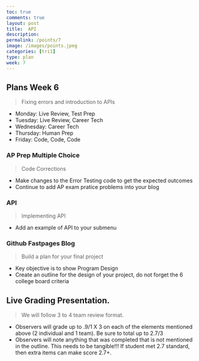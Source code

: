 ```yaml
---
toc: true
comments: true
layout: post
title:  API
description: 
permalink: /points/7
image: /images/points.jpeg
categories: [tri1]
type: plan
week: 7
---
```


## Plans Week 6
> Fixing errors and introduction to APIs
- Monday: Live Review, Test Prep
- Tuesday: Live Review, Career Tech
- Wednesday: Career Tech
- Thursday: Human Prep
- Friday: Code, Code, Code

### AP Prep Multiple Choice 
> Code Corrections
- Make changes to the Error Testing code to get the expected outcomes
- Continue to add AP exam pratice problems into your blog  

### API
> Implementing API
- Add an example of API to your submenu

### Github Fastpages Blog
> Build a plan for your final project
- Key objective is to show Program Design
- Create an outline for the design of your project, do not forget the 6 college board criteria

## Live Grading Presentation.  
> We will follow 3 to 4 team review format.   
- Observers will grade up to .9/1 X 3 on each of the elements mentioned above (2 individual and 1 team). Be sure to total up to 2.7/3
- Observers will note anything that was completed that is not mentioned in the outline.  This needs to be tangible!!!  If student met 2.7 standard, then extra items can make score 2.7+.